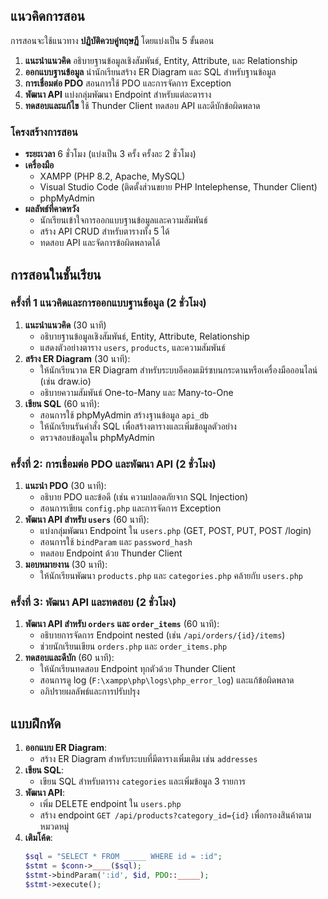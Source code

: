 ## แนวคิดการสอน
การสอนจะใช้แนวทาง **ปฏิบัติควบคู่ทฤษฎี** โดยแบ่งเป็น 5 ขั้นตอน
1. **แนะนำแนวคิด** อธิบายฐานข้อมูลเชิงสัมพันธ์, Entity, Attribute, และ Relationship
2. **ออกแบบฐานข้อมูล** นำนักเรียนสร้าง ER Diagram และ SQL สำหรับฐานข้อมูล
3. **การเชื่อมต่อ PDO** สอนการใช้ PDO และการจัดการ Exception
4. **พัฒนา API** แบ่งกลุ่มพัฒนา Endpoint สำหรับแต่ละตาราง
5. **ทดสอบและแก้ไข** ใช้ Thunder Client ทดสอบ API และดีบักข้อผิดพลาด

### โครงสร้างการสอน
- **ระยะเวลา** 6 ชั่วโมง (แบ่งเป็น 3 ครั้ง ครั้งละ 2 ชั่วโมง)
- **เครื่องมือ**
  - XAMPP (PHP 8.2, Apache, MySQL)
  - Visual Studio Code (ติดตั้งส่วนขยาย PHP Intelephense, Thunder Client)
  - phpMyAdmin
- **ผลลัพธ์ที่คาดหวัง**
  - นักเรียนเข้าใจการออกแบบฐานข้อมูลและความสัมพันธ์
  - สร้าง API CRUD สำหรับตารางทั้ง 5 ได้
  - ทดสอบ API และจัดการข้อผิดพลาดได้

## การสอนในชั้นเรียน

### ครั้งที่ 1 แนวคิดและการออกแบบฐานข้อมูล (2 ชั่วโมง)
1. **แนะนำแนวคิด** (30 นาที)
   - อธิบายฐานข้อมูลเชิงสัมพันธ์, Entity, Attribute, Relationship
   - แสดงตัวอย่างตาราง `users`, `products`, และความสัมพันธ์
2. **สร้าง ER Diagram** (30 นาที):
   - ให้นักเรียนวาด ER Diagram สำหรับระบบอีคอมเมิร์ซบนกระดานหรือเครื่องมือออนไลน์ (เช่น draw.io)
   - อธิบายความสัมพันธ์ One-to-Many และ Many-to-One
3. **เขียน SQL** (60 นาที):
   - สอนการใช้ phpMyAdmin สร้างฐานข้อมูล `api_db`
   - ให้นักเรียนรันคำสั่ง SQL เพื่อสร้างตารางและเพิ่มข้อมูลตัวอย่าง
   - ตรวจสอบข้อมูลใน phpMyAdmin

### ครั้งที่ 2: การเชื่อมต่อ PDO และพัฒนา API (2 ชั่วโมง)
1. **แนะนำ PDO** (30 นาที):
   - อธิบาย PDO และข้อดี (เช่น ความปลอดภัยจาก SQL Injection)
   - สอนการเขียน `config.php` และการจัดการ Exception
2. **พัฒนา API สำหรับ `users`** (60 นาที):
   - แบ่งกลุ่มพัฒนา Endpoint ใน `users.php` (GET, POST, PUT, POST /login)
   - สอนการใช้ `bindParam` และ `password_hash`
   - ทดสอบ Endpoint ด้วย Thunder Client
3. **มอบหมายงาน** (30 นาที):
   - ให้นักเรียนพัฒนา `products.php` และ `categories.php` คล้ายกับ `users.php`

### ครั้งที่ 3: พัฒนา API และทดสอบ (2 ชั่วโมง)
1. **พัฒนา API สำหรับ `orders` และ `order_items`** (60 นาที):
   - อธิบายการจัดการ Endpoint nested (เช่น `/api/orders/{id}/items`)
   - ช่วยนักเรียนเขียน `orders.php` และ `order_items.php`
2. **ทดสอบและดีบัก** (60 นาที):
   - ให้นักเรียนทดสอบ Endpoint ทุกตัวด้วย Thunder Client
   - สอนการดู log (`F:\xampp\php\logs\php_error_log`) และแก้ข้อผิดพลาด
   - อภิปรายผลลัพธ์และการปรับปรุง
   
   
## แบบฝึกหัด
1. **ออกแบบ ER Diagram**:
   - สร้าง ER Diagram สำหรับระบบที่มีตารางเพิ่มเติม เช่น `addresses`
2. **เขียน SQL**:
   - เขียน SQL สำหรับตาราง `categories` และเพิ่มข้อมูล 3 รายการ
3. **พัฒนา API**:
   - เพิ่ม DELETE endpoint ใน `users.php`
   - สร้าง endpoint `GET /api/products?category_id={id}` เพื่อกรองสินค้าตามหมวดหมู่
4. **เติมโค้ด**:
   ```php
   $sql = "SELECT * FROM _____ WHERE id = :id";
   $stmt = $conn->____($sql);
   $stmt->bindParam(':id', $id, PDO::_____);
   $stmt->execute();
   ```
